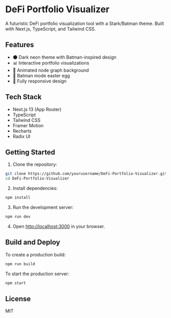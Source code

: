 # DeFi Portfolio Visualizer

A futuristic DeFi portfolio visualization tool with a Stark/Batman theme. Built with Next.js, TypeScript, and Tailwind CSS.

## Features

- 🌑 Dark neon theme with Batman-inspired design
- 📊 Interactive portfolio visualizations
- 🔄 Animated node graph background
- 🦇 Batman mode easter egg
- 📱 Fully responsive design

## Tech Stack

- Next.js 13 (App Router)
- TypeScript
- Tailwind CSS
- Framer Motion
- Recharts
- Radix UI

## Getting Started

1. Clone the repository:
```bash
git clone https://github.com/yourusername/DeFi-Portfolio-Visualizer.git
cd DeFi-Portfolio-Visualizer
```

2. Install dependencies:
```bash
npm install
```

3. Run the development server:
```bash
npm run dev
```

4. Open [http://localhost:3000](http://localhost:3000) in your browser.

## Build and Deploy

To create a production build:

```bash
npm run build
```

To start the production server:

```bash
npm start
```

## License

MIT 